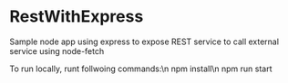 # RestWithExpress
Sample node app using express to expose REST service to call external service using node-fetch

To run locally, runt follwoing commands:\n
npm install\n
npm run start
